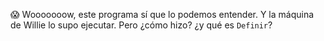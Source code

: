 :scream: Wooooooow, este programa sí que lo podemos entender. Y la máquina de Willie lo supo ejecutar. Pero ¿cómo hizo? ¿y qué es `Definir`?